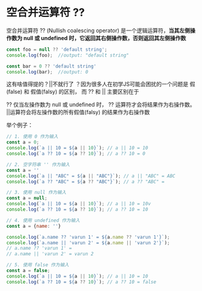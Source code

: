 # 空合并运算符 ??
空合并运算符 ?? (Nullish coalescing operator) 是一个逻辑运算符，**当其左侧操作数为 null 或 undefined 时，它返回其右侧操作数，否则返回其左侧操作数**



```js
const foo = null ?? 'default string';
console.log(foo);  //output: "default string"

const bar = 0 ?? 'default string'
console.log(bar);  //output: 0
```

这有啥值得提的？||不就行了 ？因为很多人在初学JS可能会困扰的一个问题是 假 (false) 和 假值(falsy) 的区别， 而 ?? 和 || 主要区别在于

?? 仅当左操作数为 null 或 undefined 时， ?? 运算符才会将结果作为右操作数。
||运算符会将左操作数的所有假值(falsy) 的结果作为右操作数

举个例子：

```js
// 1. 使用 0 作为输入 
const a = 0;
console.log(`a || 10 = ${a || 10}`); // a || 10 = 10
console.log(`a ?? 10 = ${a ?? 10}`); // a ?? 10 = 0

// 2. 空字符串 '' 作为输入
const a = ''
console.log(`a || "ABC" = ${a || "ABC"}`); // a || "ABC" = ABC
console.log(`a ?? "ABC" = ${a ?? "ABC"}`); // a ?? "ABC" = 

// 3. 使用 null 作为输入
const a = null;
console.log(`a || 10 = ${a || 10}`); // a || 10 = 10v
console.log(`a ?? 10 = ${a ?? 10}`); // a ?? 10 = 10

// 4. 使用 undefined 作为输入
const a = {name: ''}

console.log(`a.name ?? 'varun 1' = ${a.name ?? 'varun 1'}`); 
console.log(`a.name || 'varun 2' = ${a.name || 'varun 2'}`);
// a.name ?? 'varun 1' = 
// a.name || 'varun 2' = varun 2

// 5. 使用 false 作为输入
const a = false;
console.log(`a || 10 = ${a || 10}`); // a || 10 = 10
console.log(`a ?? 10 = ${a ?? 10}`); // a ?? 10 = false

```